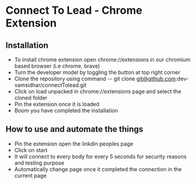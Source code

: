 # Connect To Lead - Chrome Extension

## Installation

- To install chrome extension open chrome://extensions in our chromium based browser (i.e chrome, brave)
- Turn the developer model by toggling the button at top right corner
- Clone the repository using command
  -- git clone git@github.com:dev-vamsidhar/connectTolead.git
- Click on load unpacked in chrome://extensions page and select the cloned folder
- Pin the extension once it is loaded
- Boom you have completed the installation

## How to use and automate the things

- Pin the extension open the linkdin peoples page
- Click on start
- It will connect to every body for every 5 seconds for security reasons and testing purpose
- Automatically change page once it completed the connection in the current page
